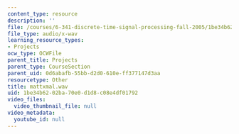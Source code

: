 ```yaml
---
content_type: resource
description: ''
file: /courses/6-341-discrete-time-signal-processing-fall-2005/1be34b6202ba70e0d1d8c08e4df01792_mattxmal.wav
file_type: audio/x-wav
learning_resource_types:
- Projects
ocw_type: OCWFile
parent_title: Projects
parent_type: CourseSection
parent_uid: 0d6abafb-55bb-d2d0-610e-ff377147d3aa
resourcetype: Other
title: mattxmal.wav
uid: 1be34b62-02ba-70e0-d1d8-c08e4df01792
video_files:
  video_thumbnail_file: null
video_metadata:
  youtube_id: null
---
```


